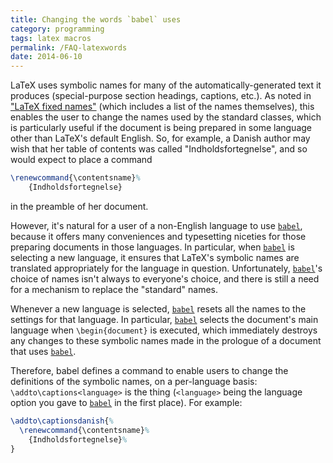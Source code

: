 ```yaml
---
title: Changing the words `babel` uses
category: programming
tags: latex macros
permalink: /FAQ-latexwords
date: 2014-06-10
---
```


LaTeX uses symbolic names for many of the automatically-generated
text it produces (special-purpose section headings, captions, etc.).
As noted in ["LaTeX fixed names"](FAQ-fixnam) (which
includes a list of the names themselves),
this enables the user to change the
names used by the standard classes, which is particularly useful if
the document is being prepared in some language other than LaTeX's
default English.  So, for example, a Danish author may wish that her
table of contents was called "Indholdsfortegnelse", and so 
would expect to place a command
```latex
\renewcommand{\contentsname}%
    {Indholdsfortegnelse}
```
in the preamble of her document.

However, it's natural for a user of a non-English language to use
[`babel`](https://ctan.org/pkg/babel), because it offers many conveniences and typesetting
niceties for those preparing documents in those languages.  In
particular, when [`babel`](https://ctan.org/pkg/babel) is selecting a new language, it
ensures that LaTeX's symbolic names are translated appropriately
for the language in question.  Unfortunately, [`babel`](https://ctan.org/pkg/babel)'s choice
of names isn't always to everyone's choice, and there is still a need
for a mechanism to replace the "standard" names.

Whenever a new language is selected, [`babel`](https://ctan.org/pkg/babel) resets all the
names to the settings for that language.  In particular,
[`babel`](https://ctan.org/pkg/babel) selects the document's main language when
`\begin{document}` is executed, which immediately destroys
any changes to these symbolic names made in the prologue of a document
that uses [`babel`](https://ctan.org/pkg/babel). 

Therefore, babel defines a command to enable users to change the
definitions of the symbolic names, on a per-language basis:
`\addto\captions<language>` is the thing
(`<language>` being the language option you gave to
[`babel`](https://ctan.org/pkg/babel) in the first place).  For example:
<!-- {% raw %} -->
```latex
\addto\captionsdanish{%
  \renewcommand{\contentsname}%
    {Indholdsfortegnelse}%
}
```
<!-- {% endraw %} -->

